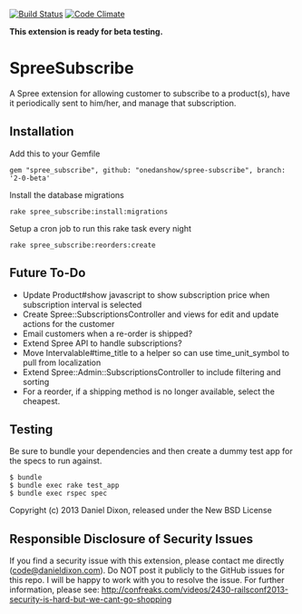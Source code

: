 [![Build Status](https://travis-ci.org/onedanshow/spree-subscribe.png)](https://travis-ci.org/onedanshow/spree-subscribe)
[![Code Climate](https://codeclimate.com/github/onedanshow/spree-subscribe.png)](https://codeclimate.com/github/onedanshow/spree-subscribe)

**This extension is ready for beta testing.**

SpreeSubscribe
==============

A Spree extension for allowing customer to subscribe to a product(s), have it periodically sent to him/her, and manage that subscription.


Installation
-------

Add this to your Gemfile

    gem "spree_subscribe", github: "onedanshow/spree-subscribe", branch: '2-0-beta'

Install the database migrations

    rake spree_subscribe:install:migrations

Setup a cron job to run this rake task every night

    rake spree_subscribe:reorders:create

Future To-Do
-------

* Update Product#show javascript to show subscription price when subscription interval is selected
* Create Spree::SubscriptionsController and views for edit and update actions for the customer
* Email customers when a re-order is shipped?
* Extend Spree API to handle subscriptions?
* Move Intervalable#time_title to a helper so can use time_unit_symbol to pull from localization
* Extend Spree::Admin::SubscriptionsController to include filtering and sorting
* For a reorder, if a shipping method is no longer available, select the cheapest.

Testing
-------

Be sure to bundle your dependencies and then create a dummy test app for the specs to run against.

    $ bundle
    $ bundle exec rake test_app
    $ bundle exec rspec spec

Copyright (c) 2013 Daniel Dixon, released under the New BSD License


Responsible Disclosure of Security Issues
-------

If you find a security issue with this extension, please contact me directly (code@danieldixon.com).  Do NOT post it publicly to the GitHub issues for this repo.  I will be happy to work with you to resolve the issue.  For further information, please see: http://confreaks.com/videos/2430-railsconf2013-security-is-hard-but-we-cant-go-shopping

